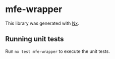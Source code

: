 # mfe-wrapper

This library was generated with [Nx](https://nx.dev).

## Running unit tests

Run `nx test mfe-wrapper` to execute the unit tests.
